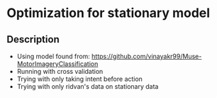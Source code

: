 
# Optimization for stationary model

## Description
- Using model found from: https://github.com/vinayakr99/Muse-MotorImageryClassification
- Running with cross validation
- Trying with only taking intent before action
- Trying with only ridvan's data on stationary data
